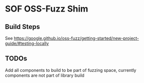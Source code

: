 # SOF OSS-Fuzz Shim

## Build Steps
See https://google.github.io/oss-fuzz/getting-started/new-project-guide/#testing-locally

## TODOs
Add all components to build to be part of fuzzing space, currently components are not part of library build
